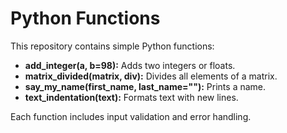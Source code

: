 # Python Functions

This repository contains simple Python functions:

- **add_integer(a, b=98):** Adds two integers or floats.
- **matrix_divided(matrix, div):** Divides all elements of a matrix.
- **say_my_name(first_name, last_name=""):** Prints a name.
- **text_indentation(text):** Formats text with new lines.

Each function includes input validation and error handling.


